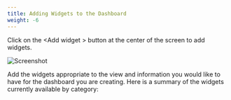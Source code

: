 ```yaml
---
title: Adding Widgets to the Dashboard
weight: -6
---
```



Click on the \<Add widget > button at the center of the screen to add widgets.


![Screenshot](/dashboards/Images/addwidgets.png)

Add the widgets appropriate to the view and information you would like to have for the dashboard you are creating. Here is a summary of the widgets currently available by category:



